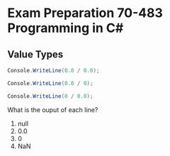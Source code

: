 # Exam Preparation 70-483 Programming in C#

## Value Types

```C#
Console.WriteLine(0.0 / 0.0);

Console.WriteLine(0.0 / 0);

Console.WriteLine(0 / 0.0);
```

What is the ouput of each line?

1. null
1. 0.0
1. 0
1. NaN
